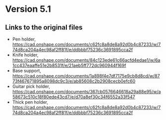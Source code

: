 # Version 5.1 

## Links to the original files  

* Pen holder, https://cad.onshape.com/documents/c62fc8a8de8a92d0b4c87233/w/774d8ca204a4ec98af2ff81f/e/ddbbbf75236c3691895cca2f
* Knife holder, https://cad.onshape.com/documents/84c123ede61c66acfd4edae1/w/6a1cc437eaaffe51e2b8531f/e/21aeb5ff772dc960944f169f
* Base support, https://cad.onshape.com/documents/1a898f4e7df7175e9cb8d8cd/w/8773f467671895a8098dc9c3/e/ab85608c2b2908cecb0efc60
* Guitar pick holder, https://cad.onshape.com/documents/367cb0576646618a29a88e95/w/a58673c510c18f80ede43cd7/e/d70a8ef30c34f6552a33f547
* Thick pen holder, https://cad.onshape.com/documents/c62fc8a8de8a92d0b4c87233/w/774d8ca204a4ec98af2ff81f/e/ddbbbf75236c3691895cca2f

